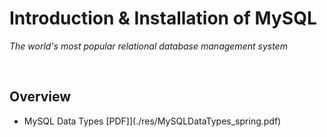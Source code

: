 # Introduction & Installation of MySQL
*The world's most popular relational database management system*

<br>

## Overview
* MySQL Data Types [PDF]](./res/MySQLDataTypes_spring.pdf)